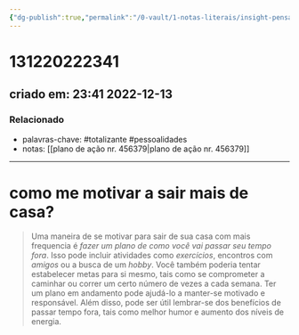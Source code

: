 ```yaml
---
{"dg-publish":true,"permalink":"/0-vault/1-notas-literais/insight-pensamento-e-meditacao/131220222341/","tags":["totalizante","pessoalidades"],"dgHomeLink":true,"dgShowLocalGraph":true,"dgShowFileTree":true,"dgEnableSearch":true}
---
```


# 131220222341
## criado em: 23:41 2022-12-13

### Relacionado
- palavras-chave: #totalizante #pessoalidades 
- notas: [[plano de ação nr. 456379\|plano de ação nr. 456379]]
---
# como me motivar a sair mais de casa?

>Uma maneira de se motivar para sair de sua casa com mais frequencia é *fazer um plano de como você vai passar seu tempo fora*. Isso pode incluir atividades como *exercícios*, encontros com *amigos* ou a busca de um *hobby*. Você também poderia tentar estabelecer metas para si mesmo, tais como se comprometer a caminhar ou correr um certo número de vezes a cada semana. Ter um plano em andamento pode ajudá-lo a manter-se motivado e responsável. Além disso, pode ser útil lembrar-se dos benefícios de passar tempo fora, tais como melhor humor e aumento dos níveis de energia.